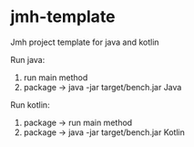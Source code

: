 # jmh-template
Jmh project template for java and kotlin

Run java:
1. run main method
2. package -> java -jar target/bench.jar Java

Run kotlin:
1. package -> run main method
2. package -> java -jar target/bench.jar Kotlin
